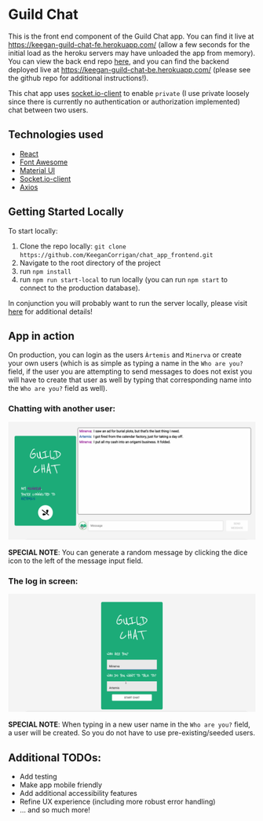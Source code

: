 # Guild Chat

This is the front end component of the Guild Chat app. You can find it live at https://keegan-guild-chat-fe.herokuapp.com/ (allow a few seconds for the initial load as the heroku servers may have unloaded the app from memory). You can view the back end repo [here](https://github.com/KeeganCorrigan/chat_app_backend), and you can find the backend deployed live at https://keegan-guild-chat-be.herokuapp.com/ (please see the github repo for additional instructions!).

This chat app uses [socket.io-client](https://www.npmjs.com/package/socket.io-client) to enable `private` (I use private loosely since there is currently no authentication or authorization implemented) chat between two users.

## Technologies used

* [React](https://reactjs.org/)
* [Font Awesome](https://www.npmjs.com/package/react-fontawesome)
* [Material UI](https://material-ui.com/)
* [Socket.io-client](https://www.npmjs.com/package/socket.io-client)
* [Axios](https://www.npmjs.com/package/axios)

## Getting Started Locally

To start locally:

1. Clone the repo locally: `git clone https://github.com/KeeganCorrigan/chat_app_frontend.git`
2. Navigate to the root directory of the project
3. run `npm install`
4. run `npm run start-local` to run locally (you can run `npm start` to connect to the production database).

In conjunction you will probably want to run the server locally, please visit [here](https://github.com/KeeganCorrigan/chat_app_backend) for additional details!

## App in action

On production, you can login as the users `Àrtemis` and `Minerva` or create your own users (which is as simple as typing a name in the `Who are you?` field, if the user you are attempting to send messages to does not exist you will have to create that user as well by typing that corresponding name into the `Who are you?` field as well).

### Chatting with another user:

![image](https://github.com/KeeganCorrigan/chat_app_frontend/blob/main/content/images/chat%20app%20in%20action.gif)

**SPECIAL NOTE**: You can generate a random message by clicking the dice icon to the left of the message input field.

### The log in screen:

![image](https://github.com/KeeganCorrigan/chat_app_frontend/blob/main/content/images/logging%20in%20chat%20app.gif)

**SPECIAL NOTE**: When typing in a new user name in the `Who are you?` field, a user will be created. So you do not have to use pre-existing/seeded users.

## Additional TODOs:

* Add testing
* Make app mobile friendly
* Add additional accessibility features
* Refine UX experience (including more robust error handling)
* ... and so much more!
